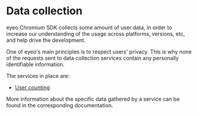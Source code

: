# Data collection

eyeo Chromium SDK collects some amount of user data, in order to increase our understanding of the usage across platforms, versions, etc, and help drive the development.

One of eyeo's main principles is to respect users' privacy. This is why none of the requests sent to data collection services contain any personally identifiable information.

The services in place are:

* [User counting](user-counting.md)

More information about the specific data gathered by a service can be found in the corresponding documentation.
